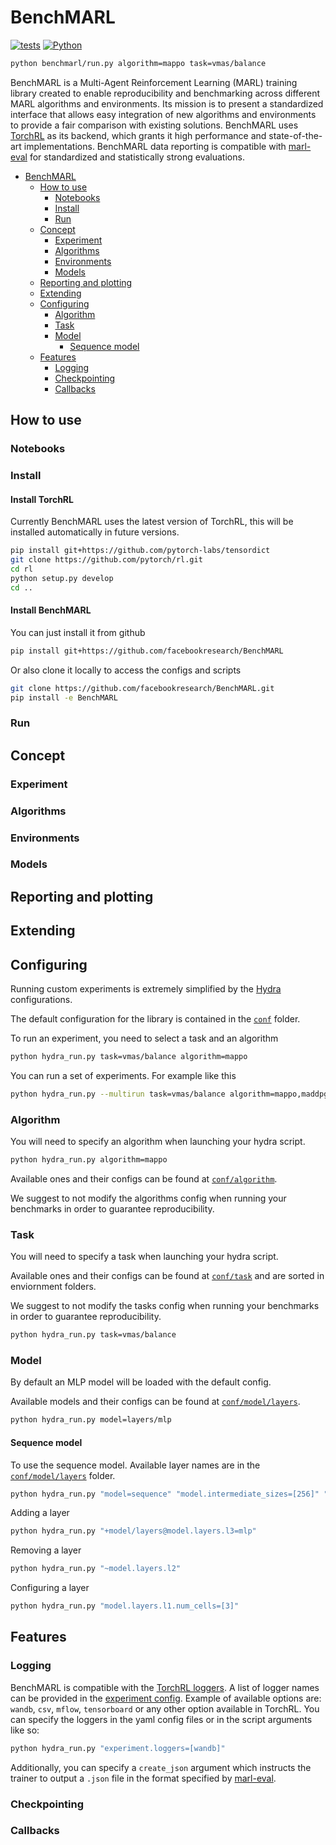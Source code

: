 # BenchMARL
[![tests](https://github.com/facebookresearch/BenchMARL/actions/workflows/unit_tests.yml/badge.svg)](test)
[![Python](https://img.shields.io/badge/python-3.8%20%7C%203.9%20%7C%203.10-blue.svg)](https://www.python.org/downloads/)

```bash
python benchmarl/run.py algorithm=mappo task=vmas/balance
```

BenchMARL is a Multi-Agent Reinforcement Learning (MARL) training library created to enable reproducibility
and benchmarking across different MARL algorithms and environments.
Its mission is to present a standardized interface that allows easy integration of new algorithms and environments to 
provide a fair comparison with existing solutions.
BenchMARL uses [TorchRL](https://github.com/pytorch/rl) as its backend, which grants it high performance 
and state-of-the-art implementations. 
BenchMARL data reporting is compatible with [marl-eval](https://github.com/instadeepai/marl-eval) for standardized and
statistically strong evaluations.

- [BenchMARL](#benchmarl)
  * [How to use](#how-to-use)
    + [Notebooks](#notebooks)
    + [Install](#install)
    + [Run](#run)
  * [Concept](#concept)
    + [Experiment](#experiment)
    + [Algorithms](#algorithms)
    + [Environments](#environments)
    + [Models](#models)
  * [Reporting and plotting](#reporting-and-plotting)
  * [Extending](#extending)
  * [Configuring](#configuring)
    + [Algorithm](#algorithm)
    + [Task](#task)
    + [Model](#model)
      - [Sequence model](#sequence-model)
  * [Features](#features)
    + [Logging](#logging)
    + [Checkpointing](#checkpointing)
    + [Callbacks](#callbacks)


## How to use

### Notebooks

### Install

#### Install TorchRL

Currently BenchMARL uses the latest version of TorchRL, 
this will be installed automatically in future versions.

```bash
pip install git+https://github.com/pytorch-labs/tensordict
git clone https://github.com/pytorch/rl.git
cd rl
python setup.py develop
cd ..
```

#### Install BenchMARL
You can just install it from github
```bash
pip install git+https://github.com/facebookresearch/BenchMARL
```
Or also clone it locally to access the configs and scripts
```bash
git clone https://github.com/facebookresearch/BenchMARL.git
pip install -e BenchMARL
```

### Run


## Concept
### Experiment
### Algorithms
### Environments
### Models

## Reporting and plotting

## Extending


## Configuring

Running custom experiments is extremely simplified by the [Hydra](https://hydra.cc/) configurations.

The default configuration for the library is contained in the [`conf`](benchmarl/conf) folder.

To run an experiment, you need to select a task and an algorithm
```bash
python hydra_run.py task=vmas/balance algorithm=mappo
```
You can run a set of experiments. For example like this
```bash
python hydra_run.py --multirun task=vmas/balance algorithm=mappo,maddpg,masac,qmix
```

### Algorithm

You will need to specify an algorithm when launching your hydra script.

```bash
python hydra_run.py algorithm=mappo
```

Available ones and their configs can be found at [`conf/algorithm`](benchmarl/conf/algorithm).

We suggest to not modify the algorithms config when running your benchmarks in order to guarantee
reproducibility. 

### Task

You will need to specify a task when launching your hydra script.

Available ones and their configs can be found at [`conf/task`](benchmarl/conf/task) and are sorted
in enviornment folders.

We suggest to not modify the tasks config when running your benchmarks in order to guarantee
reproducibility. 

```bash
python hydra_run.py task=vmas/balance
```

### Model

By default an MLP model will be loaded with the default config.

Available models and their configs can be found at [`conf/model/layers`](benchmarl/conf/model/layers).

```bash
python hydra_run.py model=layers/mlp
```


#### Sequence model
To use the sequence model. Available layer names are in the [`conf/model/layers`](benchmarl/conf/model/layers) folder.
```bash
python hydra_run.py "model=sequence" "model.intermediate_sizes=[256]" "model/layers@model.layers.l1=mlp" "model/layers@model.layers.l2=mlp" 
```
Adding a layer
```bash
python hydra_run.py "+model/layers@model.layers.l3=mlp"
```
Removing a layer
```bash
python hydra_run.py "~model.layers.l2"
```
Configuring a layer
```bash
python hydra_run.py "model.layers.l1.num_cells=[3]"
```


## Features

### Logging

BenchMARL is compatible with the [TorchRL loggers](https://github.com/pytorch/rl/tree/main/torchrl/record/loggers).
A list of logger names can be provided in the [experiment config](benchmarl/conf/experiment/base_experiment.yaml).
Example of available options are: `wandb`, `csv`, `mflow`, `tensorboard` or any other option available in TorchRL. You can specify the loggers
in the yaml config files or in the script arguments like so:
```bash
python hydra_run.py "experiment.loggers=[wandb]"
```

Additionally, you can specify a `create_json` argument which instructs the trainer to output a `.json` file in the
format specified by [marl-eval](https://github.com/instadeepai/marl-eval).

### Checkpointing 
### Callbacks
